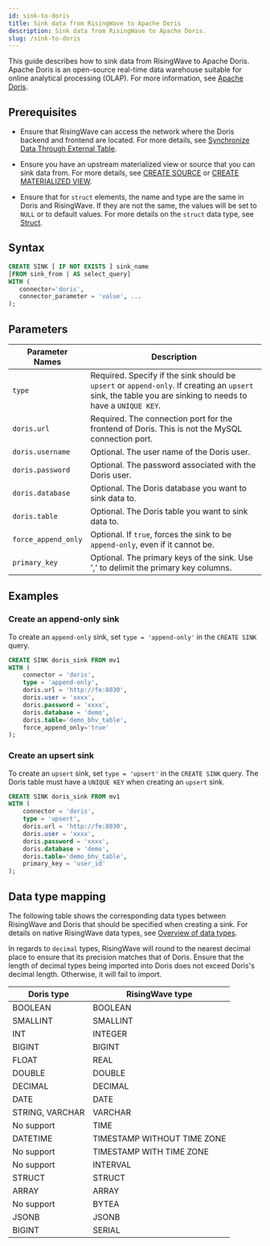 ```yaml
---
id: sink-to-doris
title: Sink data from RisingWave to Apache Doris
description: Sink data from RisingWave to Apache Doris.
slug: /sink-to-doris
---
```


This guide describes how to sink data from RisingWave to Apache Doris. Apache Doris is an open-source real-time data warehouse suitable for online analytical processing (OLAP). For more information, see [Apache Doris](https://doris.apache.org).

## Prerequisites 

- Ensure that RisingWave can access the network where the Doris backend and frontend are located. For more details, see [Synchronize Data Through External Table](https://doris.apache.org/docs/dev/data-operate/import/import-scenes/external-table-load/).

- Ensure you have an upstream materialized view or source that you can sink data from. For more details, see [CREATE SOURCE](/sql/commands/sql-create-source.md) or [CREATE MATERIALIZED VIEW](/sql/commands/sql-create-mv.md).

- Ensure that for `struct` elements, the name and type are the same in Doris and RisingWave. If they are not the same, the values will be set to `NULL` or to default values. For more details on the `struct` data type, see [Struct](/sql/data-types/data-type-struct.md).

## Syntax 

```sql
CREATE SINK [ IF NOT EXISTS ] sink_name
[FROM sink_from | AS select_query]
WITH (
   connector='doris',
   connector_parameter = 'value', ...
);
```

## Parameters

| Parameter Names | Description |
| --------------- | ---------------------------------------------------------------------- |
| `type`          | Required. Specify if the sink should be `upsert` or `append-only`. If creating an `upsert` sink, the table you are sinking to needs to have a `UNIQUE KEY`. |
| `doris.url`     | Required. The connection port for the frontend of Doris. This is not the MySQL connection port. |
| `doris.username`| Optional. The user name of the Doris user. |
| `doris.password`| Optional. The password associated with the Doris user. |
| `doris.database`| Optional. The Doris database you want to sink data to. |
| `doris.table`   | Optional. The Doris table you want to sink data to. |
| `force_append_only`| Optional. If `true`, forces the sink to be `append-only`, even if it cannot be. |
| `primary_key`   | Optional. The primary keys of the sink. Use ',' to delimit the primary key columns. |

## Examples

### Create an append-only sink

To create an `append-only` sink, set `type = 'append-only'` in the `CREATE SINK` query. 

```sql
CREATE SINK doris_sink FROM mv1
WITH (
    connector = 'doris',
    type = 'append-only',
    doris.url = 'http://fe:8030',
    doris.user = 'xxxx',
    doris.password = 'xxxx',
    doris.database = 'demo',
    doris.table='demo_bhv_table',
    force_append_only='true'
);
```

### Create an upsert sink

To create an `upsert` sink, set `type = 'upsert'` in the `CREATE SINK` query. The Doris table must have a `UNIQUE KEY` when creating an `upsert` sink.

```sql
CREATE SINK doris_sink FROM mv1 
WITH (
    connector = 'doris',
    type = 'upsert',
    doris.url = 'http://fe:8030',
    doris.user = 'xxxx',
    doris.password = 'xxxx',
    doris.database = 'demo',
    doris.table='demo_bhv_table',
    primary_key = 'user_id'
);
```

## Data type mapping

The following table shows the corresponding data types between RisingWave and Doris that should be specified when creating a sink. For details on native RisingWave data types, see [Overview of data types](/sql/sql-data-types.md).

In regards to `decimal` types, RisingWave will round to the nearest decimal place to ensure that its precision matches that of Doris. Ensure that the length of decimal types being imported into Doris does not exceed Doris's decimal length. Otherwise, it will fail to import.

| Doris type | RisingWave type |
|------------|-----------------|
|BOOLEAN | BOOLEAN |
|SMALLINT | SMALLINT |
|INT | INTEGER |
|BIGINT | BIGINT |
|FLOAT | REAL |
|DOUBLE | DOUBLE |
|DECIMAL | DECIMAL |
|DATE | DATE |
|STRING, VARCHAR | VARCHAR |
|No support | TIME |
|DATETIME | TIMESTAMP WITHOUT TIME ZONE |
|No support | TIMESTAMP WITH TIME ZONE |
|No support | INTERVAL |
|STRUCT | STRUCT |
|ARRAY | ARRAY |
|No support | BYTEA |
|JSONB | JSONB |
|BIGINT | SERIAL |